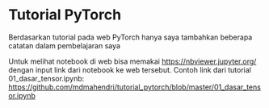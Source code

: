 # Tutorial PyTorch
Berdasarkan tutorial pada web PyTorch hanya saya tambahkan beberapa catatan dalam pembelajaran saya

Untuk melihat notebook di web bisa memakai https://nbviewer.jupyter.org/ dengan input link dari notebook ke web tersebut. Contoh link dari tutorial 01_dasar_tensor.ipynb: https://github.com/mdmahendri/tutorial_pytorch/blob/master/01_dasar_tensor.ipynb
